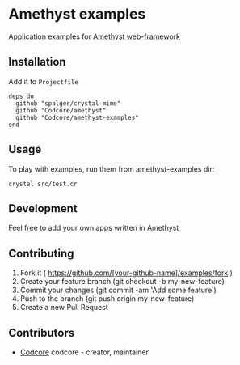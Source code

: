 # Amethyst examples

Application examples for [Amethyst web-framework](https://github.com/Codcore/amethyst)

## Installation

Add it to `Projectfile`

```crystal
deps do
  github "spalger/crystal-mime"
  github "Codcore/amethyst"
  github "Codcore/amethyst-examples"
end
```

## Usage
To play with examples, run them from amethyst-examples dir:

```
crystal src/test.cr
```

## Development

Feel free to add your own apps written in Amethyst

## Contributing

1. Fork it ( https://github.com/[your-github-name]/examples/fork )
2. Create your feature branch (git checkout -b my-new-feature)
3. Commit your changes (git commit -am 'Add some feature')
4. Push to the branch (git push origin my-new-feature)
5. Create a new Pull Request

## Contributors

- [Codcore](https://github.com/Codcore) codcore - creator, maintainer
